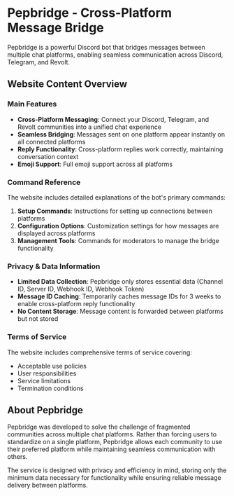 # Pepbridge - Cross-Platform Message Bridge

Pepbridge is a powerful Discord bot that bridges messages between multiple chat platforms, enabling seamless communication across Discord, Telegram, and Revolt.

## Website Content Overview

### Main Features

- **Cross-Platform Messaging**: Connect your Discord, Telegram, and Revolt communities into a unified chat experience
- **Seamless Bridging**: Messages sent on one platform appear instantly on all connected platforms
- **Reply Functionality**: Cross-platform replies work correctly, maintaining conversation context
- **Emoji Support**: Full emoji support across all platforms

### Command Reference

The website includes detailed explanations of the bot's primary commands:

1. **Setup Commands**: Instructions for setting up connections between platforms
2. **Configuration Options**: Customization settings for how messages are displayed across platforms
3. **Management Tools**: Commands for moderators to manage the bridge functionality

### Privacy & Data Information

- **Limited Data Collection**: Pepbridge only stores essential data (Channel ID, Server ID, Webhook ID, Webhook Token)
- **Message ID Caching**: Temporarily caches message IDs for 3 weeks to enable cross-platform reply functionality
- **No Content Storage**: Message content is forwarded between platforms but not stored

### Terms of Service

The website includes comprehensive terms of service covering:
- Acceptable use policies
- User responsibilities
- Service limitations
- Termination conditions

## About Pepbridge

Pepbridge was developed to solve the challenge of fragmented communities across multiple chat platforms. Rather than forcing users to standardize on a single platform, Pepbridge allows each community to use their preferred platform while maintaining seamless communication with others.

The service is designed with privacy and efficiency in mind, storing only the minimum data necessary for functionality while ensuring reliable message delivery between platforms.

